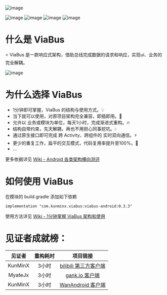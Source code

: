 ![image](https://github.com/KunMinX/android-viabus-architecture/blob/master/images/viabuslogo.png)

![image](https://img.shields.io/badge/jcenter-0.3.3-brightgreen.svg)
![image](https://img.shields.io/badge/api-%2B15-blue.svg)
![image](https://img.shields.io/badge/license-Apache2.0-blue.svg)
![image](https://img.shields.io/badge/author-KunMinX-orange.svg)

# 什么是 ViaBus
⭐ ViaBus 是一款响应式架构，借助总线完成数据的请求和响应，实现ui、业务的完全解耦。

![image](https://github.com/KunMinX/android-viabus-architecture/blob/master/images/viabus_flow.png)

# 为什么选择 ViaBus
- 1分钟即可掌握，ViaBus 的结构与使用方式。💡
- 当下就可以使用，对原项目架构完全兼容，即插即用。🌱
- 允许以 业务或模块为单位，每天1小时，完成渐进式重构。🔥
- 结构自带约束，先天解耦，再也不用担心同事挖坑。💧
- 通过原生接口即可完成 跨 Activity、跨组件的 实时双向通信。⚡
- 更少的重复工作，扁平的交互模式，代码复用率提升至100%。💪
- ...

更多依据详见 [Wiki - Android 各类架构横向测评](https://github.com/KunMinX/android-viabus-architecture/wiki/Android-%E5%90%84%E7%B1%BB%E6%9E%B6%E6%9E%84%E6%A8%AA%E5%90%91%E6%B5%8B%E8%AF%84)

# 如何使用 ViaBus
在模块的 build.gradle 添加如下依赖
```
implementation "com.kunminx.viabus:viabus-android:0.3.3"
```
使用方法详见 [Wiki - 1分钟掌握 ViaBus 架构和使用](https://github.com/KunMinX/android-viabus-architecture/wiki/1%E5%88%86%E9%92%9F%E6%8E%8C%E6%8F%A1-ViaBus-%E6%9E%B6%E6%9E%84%E7%9A%84%E4%BD%BF%E7%94%A8)


# 见证者成就榜：

|见证者|重构耗时|项目链接|
|:--:|:--:|:--:|
|KunMinX|3小时|[bilibili 第三方客户端](https://github.com/KunMinX/bilibili-viabus-architecture)|
|MyateJx|3小时|[gank.io 客户端](https://github.com/KunMinX/Gank.io-viabus-architecture)|
|KunMinX|3小时|[WanAndroid 客户端](https://github.com/KunMinX/WanAndroid-viabus-architecture)|
